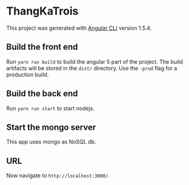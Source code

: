 # ThangKaTrois

This project was generated with [Angular CLI](https://github.com/angular/angular-cli) version 1.5.4.

## Build the front end

Run `yarn run build` to build the angular 5 part of the project. The build artifacts will be stored in the `dist/` directory. Use the `-prod` flag for a production build.

## Build the back end

Run `yarn run start` to start nodejs.

## Start the mongo server 

This app uses mongo as NoSQL db.

## URL

Now navigate to `http://localhost:3000/`.
